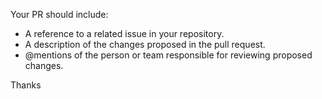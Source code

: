 Your PR should include:
 - A reference to a related issue in your repository.
 - A description of the changes proposed in the pull request.
 - @mentions of the person or team responsible for reviewing proposed changes.

Thanks
